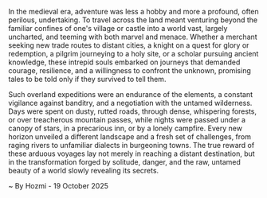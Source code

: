 
In the medieval era, adventure was less a hobby and more a profound, often perilous, undertaking. To travel across the land meant venturing beyond the familiar confines of one's village or castle into a world vast, largely uncharted, and teeming with both marvel and menace. Whether a merchant seeking new trade routes to distant cities, a knight on a quest for glory or redemption, a pilgrim journeying to a holy site, or a scholar pursuing ancient knowledge, these intrepid souls embarked on journeys that demanded courage, resilience, and a willingness to confront the unknown, promising tales to be told only if they survived to tell them.

Such overland expeditions were an endurance of the elements, a constant vigilance against banditry, and a negotiation with the untamed wilderness. Days were spent on dusty, rutted roads, through dense, whispering forests, or over treacherous mountain passes, while nights were passed under a canopy of stars, in a precarious inn, or by a lonely campfire. Every new horizon unveiled a different landscape and a fresh set of challenges, from raging rivers to unfamiliar dialects in burgeoning towns. The true reward of these arduous voyages lay not merely in reaching a distant destination, but in the transformation forged by solitude, danger, and the raw, untamed beauty of a world slowly revealing its secrets.

~ By Hozmi - 19 October 2025
